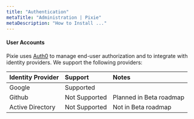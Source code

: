 ```yaml
---
title: "Authentication"
metaTitle: "Administration | Pixie"
metaDescription: "How to Install ..."
---
```


#### User Accounts 

Pixie uses [Auth0](https://auth0.com/docs) to manage end-user authorization and to integrate with identity providers. We support the following providers:

| Identity Provider     | Support       | Notes                                            |
| :---------------------| :------------ | :--------------------------------------------    |
| Google                | Supported     |                                                  |
| Github                | Not Supported | Planned in Beta roadmap                          |
| Active Directory      | Not Supported | Not in Beta roadmap                              |